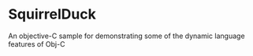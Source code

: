 # SquirrelDuck
An objective-C sample for demonstrating some of the dynamic language features of Obj-C
